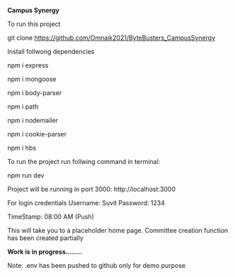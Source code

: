 **Campus Synergy**

To run this project

git clone https://github.com/Omnaik2021/ByteBusters_CampusSynergy

Install follwong dependencies

npm i express

npm i mongoose

npm i body-parser

npm i path

npm i nodemailer

npm i cookie-parser

npm i hbs

To run the project run follwing command in terminal:

npm run dev

Project will be running in port 3000:
http://localhost:3000

For login credentials
Username: Suvit
Password: 1234

TimeStamp: 08:00 AM (Push)

This will take you to a placeholder home page.
Committee creation function has been created partially

**Work is in progress........**

Note: .env has been pushed to github only for demo purpose
